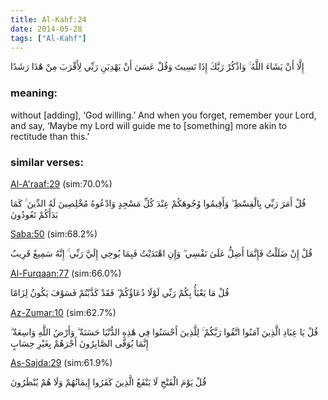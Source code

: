 ```yaml
---
title: Al-Kahf:24
date: 2014-05-28
tags: ["Al-Kahf"]
---
```

إِلَّا أَنْ يَشَاءَ اللَّهُ ۚ وَاذْكُرْ رَبَّكَ إِذَا نَسِيتَ وَقُلْ عَسَىٰ أَنْ يَهْدِيَنِ رَبِّي لِأَقْرَبَ مِنْ هَٰذَا رَشَدًا
### meaning: 
without [adding], ‘God willing.’ And when you forget, remember your Lord, and say, ‘Maybe my Lord will guide me to [something] more akin to rectitude than this.’
### similar verses: 

[Al-A'raaf:29](/7/29) (sim:70.0%)

قُلْ أَمَرَ رَبِّي بِالْقِسْطِ ۖ وَأَقِيمُوا وُجُوهَكُمْ عِنْدَ كُلِّ مَسْجِدٍ وَادْعُوهُ مُخْلِصِينَ لَهُ الدِّينَ ۚ كَمَا بَدَأَكُمْ تَعُودُونَ

[Saba:50](/34/50) (sim:68.2%)

قُلْ إِنْ ضَلَلْتُ فَإِنَّمَا أَضِلُّ عَلَىٰ نَفْسِي ۖ وَإِنِ اهْتَدَيْتُ فَبِمَا يُوحِي إِلَيَّ رَبِّي ۚ إِنَّهُ سَمِيعٌ قَرِيبٌ

[Al-Furqaan:77](/25/77) (sim:66.0%)

قُلْ مَا يَعْبَأُ بِكُمْ رَبِّي لَوْلَا دُعَاؤُكُمْ ۖ فَقَدْ كَذَّبْتُمْ فَسَوْفَ يَكُونُ لِزَامًا

[Az-Zumar:10](/39/10) (sim:62.7%)

قُلْ يَا عِبَادِ الَّذِينَ آمَنُوا اتَّقُوا رَبَّكُمْ ۚ لِلَّذِينَ أَحْسَنُوا فِي هَٰذِهِ الدُّنْيَا حَسَنَةٌ ۗ وَأَرْضُ اللَّهِ وَاسِعَةٌ ۗ إِنَّمَا يُوَفَّى الصَّابِرُونَ أَجْرَهُمْ بِغَيْرِ حِسَابٍ

[As-Sajda:29](/32/29) (sim:61.9%)

قُلْ يَوْمَ الْفَتْحِ لَا يَنْفَعُ الَّذِينَ كَفَرُوا إِيمَانُهُمْ وَلَا هُمْ يُنْظَرُونَ
